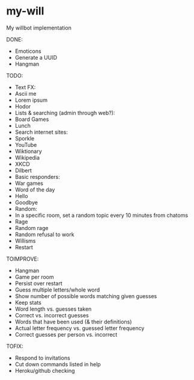 my-will
=======

My willbot implementation

DONE:
 * Emoticons
 * Generate a UUID
 * Hangman

TODO:
 * Text FX:
  * Ascii me
  * Lorem ipsum
  * Hodor
 * Lists & searching (admin through web?):
  * Board Games
  * Lunch
 * Search internet sites:
  * Sporkle
  * YouTube
  * Wiktionary
  * Wikipedia
  * XKCD
  * Dilbert
 * Basic responders:
  * War games
  * Word of the day
  * Hello
  * Goodbye
 * Random:
  * In a specific room, set a random topic every 10 minutes from chatoms
  * Rage
  * Random rage
  * Random refusal to work
  * Willisms
  * Restart

TOIMPROVE:
 * Hangman
  * Game per room
  * Persist over restart
  * Guess multiple letters/whole word
  * Show number of possible words matching given guesses
  * Keep stats
   * Word length vs. guesses taken
   * Correct vs. incorrect guesses
   * Words that have been used (& their definitions)
   * Actual letter frequency vs. guessed letter frequency
   * Correct guesses per person vs. incorrect

TOFIX:
 * Respond to invitations
 * Cut down commands listed in help
 * Heroku/github checking
